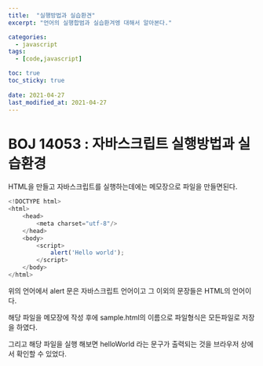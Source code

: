 ```yaml
---
title:  "실행방법과 실습환견"
excerpt: "언어의 실행합범과 실습환겨엥 대해서 알아본다."

categories:
  - javascript
tags:
  - [code,javascript]

toc: true
toc_sticky: true
 
date: 2021-04-27
last_modified_at: 2021-04-27
---
```


# BOJ 14053 : 자바스크립트 실행방법과 실습환경

HTML을 만들고 자바스크립트를 실행하는데에는 메모장으로 파일을 만들면된다. 


``` javascript
<!DOCTYPE html>
<html>
    <head>
        <meta charset="utf-8"/>
    </head>
    <body>
        <script>
            alert('Hello world');
        </script>
    </body>
</html>

```

위의 언어에서 alert 문은 자바스크립트 언어이고 그 이외의 문장들은 HTML의 언어이다.

해당 파일을 메모장에 작성 후에 sample.html의 이름으로 파일형식은 모든파일로 저장을 하였다.

그리고 해당 파일을 실행 해보면 helloWorld 라는 문구가 출력되는 것을 브라우저 상에서 확인할 수 있었다. 